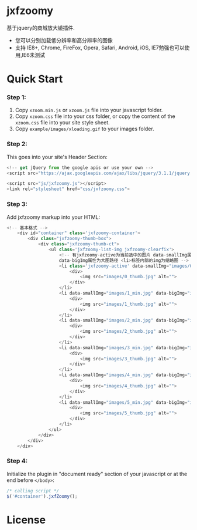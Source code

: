# jxfzoomy
基于jquery的商城放大镜插件.
* 您可以分别加载低分辨率和高分辨率的图像
* 支持 IE8+, Chrome, FireFox, Opera, Safari, Android, iOS, IE7勉强也可以使用,IE6未测试

# Quick Start

### Step 1:
1. Copy `xzoom.min.js` or `xzoom.js` file into your javascript folder.
2. Copy `xzoom.css` file into your css folder, or copy the content of the `xzoom.css` file into your site style sheet.
3. Copy `example/images/xloading.gif` to your images folder.

### Step 2:
This goes into your site's Header Section:
```javascript
<!-- get jQuery from the google apis or use your own -->
<script src="https://ajax.googleapis.com/ajax/libs/jquery/3.1.1/jquery.min.js"></script>

<script src="js/jxfzoomy.js"></script>
<link rel="stylesheet" href="css/jxfzoomy.css">
```

### Step 3:
Add jxfzoomy markup into your HTML:
```javascript
<!-- 基本格式 -->
    <div id="container" class='jxfzoomy-container'>
        <div class="jxfzoomy-thumb-box">
            <div class="jxfzoomy-thumb-ct">
                <ul class='jxfzoomy-list-img jxfzoomy-clearfix'>
                    <!-- 有jxfzoomy-active为当前选中的图片 data-smallImg属性为小图路径 
                    data-bigImg属性为大图路径 <li>标签内部的img为缩略图 -->
                    <li class='jxfzoomy-active' data-smallImg="images/0_min.jpg" data-bigImg="images/0_big.jpg">
                        <div>
                            <img src="images/0_thumb.jpg" alt="">
                        </div>
                    </li>
                    <li data-smallImg="images/1_min.jpg" data-bigImg="images/1_big.jpg">
                        <div>
                            <img src="images/1_thumb.jpg" alt="">
                        </div>
                    </li>
                    <li data-smallImg="images/2_min.jpg" data-bigImg="images/2_big.jpg">
                        <div>
                            <img src="images/2_thumb.jpg" alt="">
                        </div>
                    </li>
                    <li data-smallImg="images/3_min.jpg" data-bigImg="images/3_big.jpg">
                        <div>
                            <img src="images/3_thumb.jpg" alt="">
                        </div>
                    </li>
                    <li data-smallImg="images/4_min.jpg" data-bigImg="images/4_big.jpg">
                        <div>
                            <img src="images/4_thumb.jpg" alt="">
                        </div>
                    </li>
                    <li data-smallImg="images/5_min.jpg" data-bigImg="images/5_big.jpg">
                        <div>
                            <img src="images/5_thumb.jpg" alt="">
                        </div>
                    </li>
                </ul>
            </div>
        </div>
    </div>
```

### Step 4:
Initialize the plugin in "document ready" section of your javascript or at the end before `</body>`:
```javascript
/* calling script */
$('#container').jxfZoomy();
```


# License

